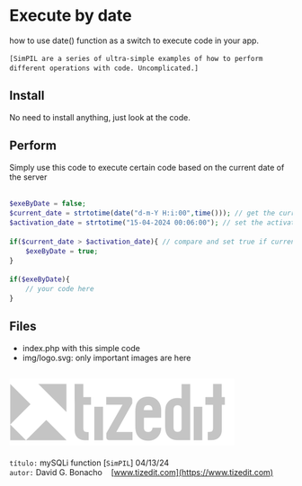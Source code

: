 
# Execute by date
how to use date() function as a switch to execute code in your app.

`[SimPIL are a series of ultra-simple examples of how to perform different operations with code. Uncomplicated.]`

## Install
No need to install anything, just look at the code.

## Perform
Simply use this code to execute certain code based on the current date of the server
```php

$exeByDate = false;
$current_date = strtotime(date("d-m-Y H:i:00",time())); // get the current date
$activation_date = strtotime("15-04-2024 00:06:00"); // set the activation date

if($current_date > $activation_date){ // compare and set true if current date is greater than activation date
    $exeByDate = true;
}

if($exeByDate){
    // your code here
}
```

## Files
- index.php with this simple code
- img/logo.svg: only important images are here 


![](img/logo.svg)
---
`título:` mySQLi function [`SimPIL`] 04/13/24\
`autor:` David G. Bonacho &nbsp;&nbsp;  [www.tizedit.com](https://www.tizedit.com)